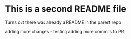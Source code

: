 # This is a second README file

Turns out there was already a README in the parent repo

adding more changes - testing adding more commits to PR